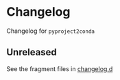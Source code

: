 # Changelog

Changelog for `pyproject2conda`

## Unreleased

See the fragment files in
[changelog.d](https://github.com/wpk-nist-gov/pyproject2conda)

<!-- scriv-insert-here -->
